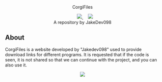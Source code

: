 <p align="center">
    CorgiFiles
</p>


<p align="center">
   </a>&nbsp;&nbsp;&nbsp;
   <a href="https://www.youtube.com/channel/UCJP07olES7OlZn2NdatcCew">
       <img height="24px" src="https://www.youtube.com/favicon.ico" />
   </a>
   </a>&nbsp;&nbsp;&nbsp;
   <a href="https://github.com/JakeDev098">
       <img height="24px" src="https://github.com/favicon.ico" />
   </a>
   <br>
    A repository by JakeDev098
</p>

##  About

CorgiFiles is a website developed by "Jakedev098" used to provide download links for different programs. It is requested that if the code is seen, it is not shared so that we can continue with the project, and you can also use it.

<p align="center">
  <picture>
    <source
      width="256px"
      srcset="Images/Corgi_1.png"
    >
    <img 
      src="Images/Corgi_1.png"
    >
</p>
